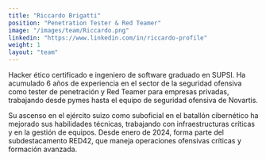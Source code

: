 ```yaml
---
title: "Riccardo Brigatti"
position: "Penetration Tester & Red Teamer"
image: "/images/team/Riccardo.png" 
linkedin: "https://www.linkedin.com/in/riccardo-profile" 
weight: 1  
layout: "team"
---
```


Hacker ético certificado e ingeniero de software graduado en SUPSI. Ha acumulado 6 años de experiencia en el sector de la seguridad ofensiva como tester de penetración y Red Teamer para empresas privadas, trabajando desde pymes hasta el equipo de seguridad ofensiva de Novartis.

Su ascenso en el ejército suizo como suboficial en el batallón cibernético ha mejorado sus habilidades técnicas, trabajando con infraestructuras críticas y en la gestión de equipos. Desde enero de 2024, forma parte del subdestacamento RED42, que maneja operaciones ofensivas críticas y formación avanzada.